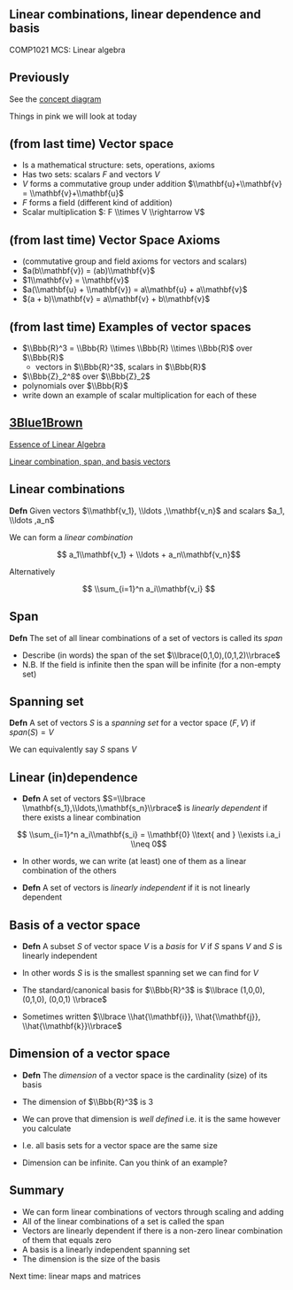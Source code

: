 <!-- .slide: data-background="#6A246D" -->

## Linear combinations, linear dependence and basis

COMP1021 MCS: Linear algebra


## Previously

See the [concept diagram](https://github.com/stevenaeola/linalg_lectures/blob/f5e0674b4db453ca09336ee0138e9aac403456a0/concepts.mmd)

Things in pink we will look at today

<!-- .slide: class="fragmented-lists" -->

## (from last time) Vector space

- Is a mathematical structure: sets, operations, axioms
- Has two sets: scalars $F$ and vectors $V$
- $V$ forms a commutative group under addition $\\mathbf{u}+\\mathbf{v} = \\mathbf{v}+\\mathbf{u}$
- $F$ forms a field (different kind of addition)
- Scalar multiplication $: F \\times V \\rightarrow V$


<!-- .slide: class="fragmented-lists" -->

## (from last time) Vector Space Axioms


- (commutative group and field axioms for vectors and scalars)
- $a(b\\mathbf{v}) = (ab)\\mathbf{v}$
- $1\\mathbf{v} = \\mathbf{v}$
- $a(\\mathbf{u} + \\mathbf{v}) = a\\mathbf{u} + a\\mathbf{v}$
- $(a + b)\\mathbf{v} = a\\mathbf{v} + b\\mathbf{v}$


## (from last time) Examples of vector spaces

<!-- .slide: class="fragmented-lists" -->

- $\\Bbb{R}^3 = \\Bbb{R} \\times \\Bbb{R} \\times \\Bbb{R}$ over $\\Bbb{R}$ 
  - vectors in $\\Bbb{R}^3$, scalars in $\\Bbb{R}$
- $\\Bbb{Z}_2^8$ over $\\Bbb{Z}_2$
- polynomials over $\\Bbb{R}$
- write down an example of scalar multiplication for each of these


## [3Blue1Brown](https://www.3blue1brown.com/)

[Essence of Linear Algebra](https://youtube.com/playlist?list=PLZHQObOWTQDPD3MizzM2xVFitgF8hE_ab&si=v4QBmXDAiy5LqX9D)

[Linear combination, span, and basis vectors](https://youtu.be/k7RM-ot2NWY?si=Ey2VR4H-qjlPk1fS)


## Linear combinations

__Defn__ Given vectors $\\mathbf{v_1}, \\ldots ,\\mathbf{v_n}$ and scalars $a_1, \\ldots ,a_n$

We can form a _linear combination_

$$ a_1\\mathbf{v_1} + \\ldots + a_n\\mathbf{v_n}$$

Alternatively

$$ \\sum_{i=1}^n a_i\\mathbf{v_i} $$


<!-- .slide: class="fragmented-lists" -->

## Span

__Defn__ The set of all linear combinations of a set of vectors is called its _span_


- Describe (in words) the span of the set $\\lbrace(0,1,0),(0,1,2)\\rbrace$
- N.B. If the field is infinite then the span will be infinite (for a non-empty set)



## Spanning set

__Defn__ A set of vectors $S$ is a _spanning set_ for a vector space $(F,V)$ if $span(S)=V$

We can equivalently say $S$ spans $V$


<!-- .slide: class="fragmented-lists" -->

## Linear (in)dependence

- __Defn__ A set of vectors $S=\\lbrace \\mathbf{s_1},\\ldots,\\mathbf{s_n}\\rbrace$ is _linearly dependent_ if there exists a linear combination

$$ \\sum_{i=1}^n a_i\\mathbf{s_i} = \\mathbf{0} \\text{ and } \\exists i.a_i \\neq 0$$

- In other words, we can write (at least) one of them as a linear combination of the others

- __Defn__ A set of vectors is _linearly independent_ if it is not linearly dependent


<!-- .slide: class="fragmented-lists" -->

## Basis of a vector space

- __Defn__ A subset $S$ of vector space $V$ is a _basis_ for $V$ if $S$ spans $V$ and $S$ is linearly independent

- In other words $S$ is is the smallest spanning set we can find for $V$

- The standard/canonical basis for $\\Bbb{R}^3$ is $\\lbrace (1,0,0), (0,1,0), (0,0,1) \\rbrace$

- Sometimes written $\\lbrace \\hat{\\mathbf{i}}, \\hat{\\mathbf{j}}, \\hat{\\mathbf{k}}\\rbrace$


<!-- .slide: class="fragmented-lists" -->

## Dimension of a vector space

- __Defn__ The _dimension_ of a vector space is the cardinality (size) of its basis

- The dimension of $\\Bbb{R}^3$ is 3

- We can prove that dimension is _well defined_ i.e. it is the same however you calculate

- I.e. all basis sets for a vector space are the same size

- Dimension can be infinite. Can you think of an example?


<!-- .slide: class="fragmented-lists" -->

## Summary

- We can form linear combinations of vectors through scaling and adding
- All of the linear combinations of a set is called the span
- Vectors are linearly dependent if there is a non-zero linear combination of them that equals zero
- A basis is a linearly independent spanning set
- The dimension is the size of the basis


<!-- .slide: data-background="#a5c8d0" -->
Next time: linear maps and matrices